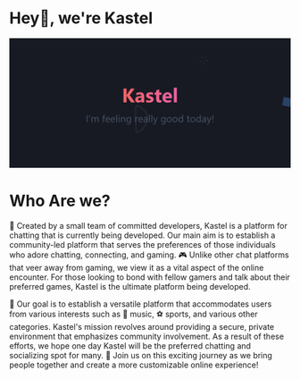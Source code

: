 # Hey👋, we're Kastel

![Kastel saying I'm feeling really good today](/images/feelinggood.jpg)

# Who Are we?

🚀 Created by a small team of committed developers, Kastel is a platform for chatting that is currently being developed. Our main aim is to establish a community-led platform that serves the preferences of those individuals who adore chatting, connecting, and gaming. 🎮 Unlike other chat platforms that veer away from gaming, we view it as a vital aspect of the online encounter. For those looking to bond with fellow gamers and talk about their preferred games, Kastel is the ultimate platform being developed.

🌟 Our goal is to establish a versatile platform that accommodates users from various interests such as 🎵 music, ⚽ sports, and various other categories. Kastel's mission revolves around providing a secure, private environment that emphasizes community involvement. As a result of these efforts, we hope one day Kastel will be the preferred chatting and socializing spot for many. 🤝 Join us on this exciting journey as we bring people together and create a more customizable online experience!
